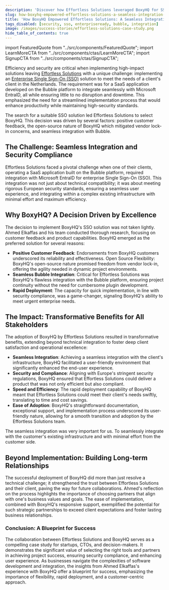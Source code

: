 ```yaml
---
description: 'Discover how Effortless Solutions leveraged BoxyHQ for SSO, achieving seamless integration and enhancing security in this compelling success story.'
slug: how-boxyhq-empowered-effortless-solutions-a-seamless-integration-success-story
title: 'How BoxyHQ Empowered Effortless Solutions: A Seamless Integration Success Story'
tags_disabled: [security, sso, enterpriseready, bubble, integration]
image: /images/success-stories/effortless-solutions-case-study.png
hide_table_of_contents: true
---
```


import FeaturedQuote from "../src/components/FeaturedQuote";
import LearnMoreCTA from "../src/components/ctas/LearnMoreCTA";
import SignupCTA from "../src/components/ctas/SignupCTA";

Efficiency and security are critical when implementing high-impact solutions leaving [Effortless Solutions](https://effortlesssolutions.fr) with a unique challenge: implementing an [Enterprise Single Sign-On (SSO)](/enterprise-sso) solution to meet the needs of a client's client in the Netherlands. The requirement was for a SaaS application developed on the Bubble platform to integrate seamlessly with Microsoft EntraID, all while ensuring little to no disruption and downtime. This emphasized the need for a streamlined implementation process that would enhance productivity while maintaining high-security standards.

The search for a suitable SSO solution led Effortless Solutions to select BoxyHQ. This decision was driven by several factors: positive customer feedback, the open-source nature of BoxyHQ which mitigated vendor lock-in concerns, and seamless integration with Bubble.

## The Challenge: Seamless Integration and Security Compliance

Effortless Solutions faced a pivotal challenge when one of their clients, operating a SaaS application built on the Bubble platform, required integration with Microsoft EntraID for enterprise Single Sign-On (SSO). This integration was not just about technical compatibility; it was about meeting rigorous European security standards, ensuring a seamless user experience, and integrating within a complex existing infrastructure with minimal effort and maximum efficiency.

## Why BoxyHQ? A Decision Driven by Excellence

The decision to implement BoxyHQ's SSO solution was not taken lightly. Ahmed Elkaffas and his team conducted thorough research, focusing on customer feedback and product capabilities. BoxyHQ emerged as the preferred solution for several reasons:

- **Positive Customer Feedback**: Endorsements from BoxyHQ customers underscored its reliability and effectiveness.
  Open Source Flexibility: BoxyHQ's open-source nature promised freedom from vendor lock-in, offering the agility needed in dynamic project environments.
- **Seamless Bubble Integration**: Critical for Effortless Solutions was BoxyHQ's flawless integration with the Bubble platform, ensuring project continuity without the need for cumbersome plugin development.
- **Rapid Deployment**: The capacity for quick implementation, in line with security compliance, was a game-changer, signaling BoxyHQ's ability to meet urgent enterprise needs.

<SignupCTA campaign="success-story-effortless-solutions" />

## The Impact: Transformative Benefits for All Stakeholders

The adoption of BoxyHQ by Effortless Solutions resulted in transformative benefits, extending beyond technical integration to foster deep client satisfaction and operational excellence:

- **Seamless Integration**: Achieving a seamless integration with the client's infrastructure, BoxyHQ facilitated a user-friendly environment that significantly enhanced the end-user experience.
- **Security and Compliance**: Aligning with Europe's stringent security regulations, BoxyHQ ensured that Effortless Solutions could deliver a product that was not only efficient but also compliant.
- **Speed and Efficiency**: The rapid deployment capability of BoxyHQ meant that Effortless Solutions could meet their client's needs swiftly, translating to time and cost savings.
- **Ease of Adoption**: BoxyHQ's straightforward documentation, exceptional support, and implementation process underscored its user-friendly nature, allowing for a smooth transition and adoption by the Effortless Solutions team.

<FeaturedQuote personName="Ahmed Elkaffas" personRole="Founder - Effortless Solutions" pictureSrc="/images/success-stories/ahmed-effortless-solutions">
 The seamless integration was very important for us. To seamlessly integrate with the customer's existing infrastructure and with minimal effort from the customer side.
</FeaturedQuote>

## Beyond Implementation: Building Long-term Relationships

The successful deployment of BoxyHQ did more than just resolve a technical challenge; it strengthened the trust between Effortless Solutions and their client, paving the way for future collaborations. Ahmed's reflection on the process highlights the importance of choosing partners that align with one's business values and goals. The ease of implementation, combined with BoxyHQ's responsive support, exemplified the potential for such strategic partnerships to exceed client expectations and foster lasting business relationships.

### Conclusion: A Blueprint for Success

The collaboration between Effortless Solutions and BoxyHQ serves as a compelling case study for startups, CTOs, and decision-makers. It demonstrates the significant value of selecting the right tools and partners in achieving project success, ensuring security compliance, and enhancing user experience. As businesses navigate the complexities of software development and integration, the insights from Ahmed Elkaffas's experience with BoxyHQ offer a blueprint for success, emphasizing the importance of flexibility, rapid deployment, and a customer-centric approach.

<LearnMoreCTA label="Read the interview with Effortless Solutions" newWindow={false} url="/blog/how-effortless-solutions-managed-multi-tiered-client-needs-with-boxyhq-sso" />
